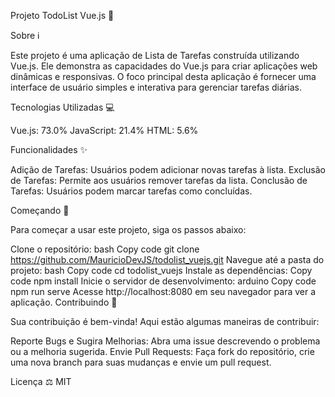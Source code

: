Projeto TodoList Vue.js :memo:

Sobre :information_source:

Este projeto é uma aplicação de Lista de Tarefas construída utilizando Vue.js. Ele demonstra as capacidades do Vue.js para criar aplicações web dinâmicas e responsivas. O foco principal desta aplicação é fornecer uma interface de usuário simples e interativa para gerenciar tarefas diárias.

Tecnologias Utilizadas :computer:

Vue.js: 73.0%
JavaScript: 21.4%
HTML: 5.6%

Funcionalidades :sparkles:

Adição de Tarefas: Usuários podem adicionar novas tarefas à lista.
Exclusão de Tarefas: Permite aos usuários remover tarefas da lista.
Conclusão de Tarefas: Usuários podem marcar tarefas como concluídas.

Começando :rocket:

Para começar a usar este projeto, siga os passos abaixo:

Clone o repositório:
bash
Copy code
git clone https://github.com/MauricioDevJS/todolist_vuejs.git
Navegue até a pasta do projeto:
bash
Copy code
cd todolist_vuejs
Instale as dependências:
Copy code
npm install
Inicie o servidor de desenvolvimento:
arduino
Copy code
npm run serve
Acesse http://localhost:8080 em seu navegador para ver a aplicação.
Contribuindo :handshake:

Sua contribuição é bem-vinda! Aqui estão algumas maneiras de contribuir:

Reporte Bugs e Sugira Melhorias: Abra uma issue descrevendo o problema ou a melhoria sugerida.
Envie Pull Requests: Faça fork do repositório, crie uma nova branch para suas mudanças e envie um pull request.

Licença :balance_scale:
MIT
